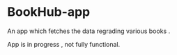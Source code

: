 # BookHub-app
An app which fetches the data regrading various books . 

App is in progress , not fully functional.
